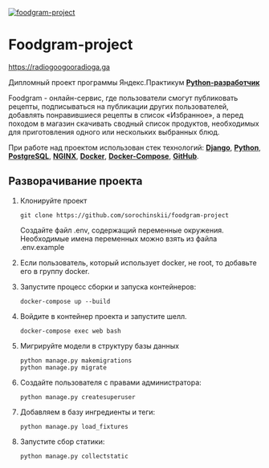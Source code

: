 [![foodgram-project](https://github.com/sorochinskii/foodgram-project/workflows/foodgram-workflow/badge.svg)](https://github.com/sorochinskii/foodgram-project/actions)

# **Foodgram-project**

https://radiogoogooradioga.ga

Дипломный проект программы Яндекс.Практикум **[Python-разработчик](https://praktikum.yandex.ru/backend-developer/)**

Foodgram - онлайн-сервис, где пользователи смогут публиковать рецепты, подписываться на публикации других пользователей, добавлять понравившиеся рецепты в список «Избранное», а перед походом в магазин скачивать сводный список продуктов, необходимых для приготовления одного или нескольких выбранных блюд.

При работе над проектом использован стек технологий: **[Django](https://www.djangoproject.com/)**, **[Python](https://www.python.org/)**, **[PostgreSQL](https://www.postgresql.org/)**, **[NGINX](https://nginx.org/)**, **[Docker](https://www.docker.com/)**, **[Docker-Compose](https://docs.docker.com/compose/)**, **[GitHub](https://github.com)**.

## Разворачивание проекта

1.  Клонируйте проект

        git clone https://github.com/sorochinskii/foodgram-project
    
    Создайте файл .env, содержащий переменные окружения. Необходимые имена переменных
    можно взять из файла .env.example

2.  Если пользователь, который использует docker, не root, то добавьте 
    его в группу docker.

3.  Запустите процесс сборки и запуска контейнеров:

        docker-compose up --build

4.  Войдите в контейнер проекта и запустите шелл.

        docker-compose exec web bash

5.  Мигрируйте модели в структуру базы данных

        python manage.py makemigrations
        python manage.py migrate

6.  Создайте пользователя с правами администратора:

        python manage.py createsuperuser

7.  Добавляем в базу ингредиенты и теги:

        python manage.py load_fixtures

8.  Запустите сбор статики:

        python manage.py collectstatic
